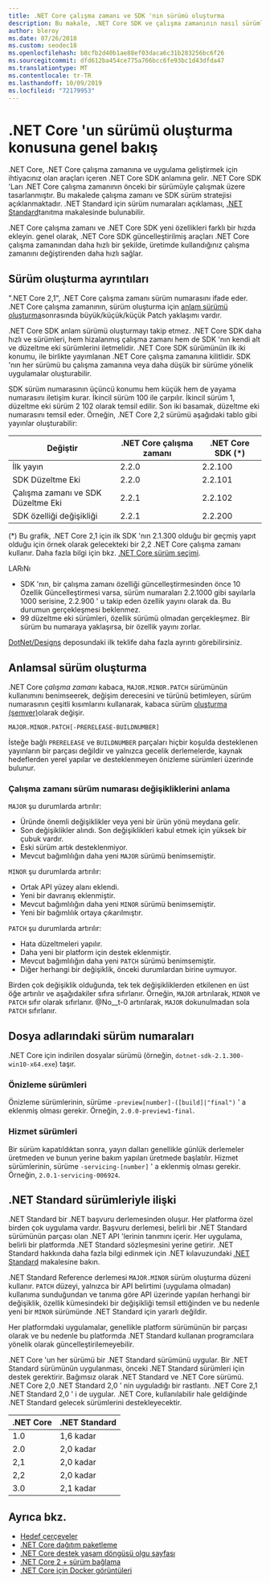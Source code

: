 ```yaml
---
title: .NET Core çalışma zamanı ve SDK 'nın sürümü oluşturma
description: Bu makale, .NET Core SDK ve çalışma zamanının nasıl sürümlendirilemez (anlamsal sürüm oluşturma ile benzerdir).
author: bleroy
ms.date: 07/26/2018
ms.custom: seodec18
ms.openlocfilehash: b8cfb2d40b1ae88ef03daca6c31b283256bc6f26
ms.sourcegitcommit: dfd612ba454ce775a766bcc6fe93bc1d43dfda47
ms.translationtype: MT
ms.contentlocale: tr-TR
ms.lasthandoff: 10/09/2019
ms.locfileid: "72179953"
---
```

# <a name="overview-of-how-net-core-is-versioned"></a>.NET Core 'un sürümü oluşturma konusuna genel bakış

.NET Core, .NET Core çalışma zamanına ve uygulama geliştirmek için ihtiyacınız olan araçları içeren .NET Core SDK anlamına gelir. .NET Core SDK 'Ları .NET Core çalışma zamanının önceki bir sürümüyle çalışmak üzere tasarlanmıştır. Bu makalede çalışma zamanı ve SDK sürüm stratejisi açıklanmaktadır. .NET Standard için sürüm numaraları açıklaması, [.NET Standard](../../standard/net-standard.md#net-implementation-support)tanıtma makalesinde bulunabilir.

.NET Core çalışma zamanı ve .NET Core SDK yeni özellikleri farklı bir hızda ekleyin. genel olarak, .NET Core SDK güncelleştirilmiş araçları .NET Core çalışma zamanından daha hızlı bir şekilde, üretimde kullandığınız çalışma zamanını değiştirenden daha hızlı sağlar.

## <a name="versioning-details"></a>Sürüm oluşturma ayrıntıları

".NET Core 2,1", .NET Core çalışma zamanı sürüm numarasını ifade eder. .NET Core çalışma zamanının, sürüm oluşturma için [anlam sürümü oluşturma](#semantic-versioning)sonrasında büyük/küçük/küçük Patch yaklaşımı vardır.

.NET Core SDK anlam sürümü oluşturmayı takip etmez. .NET Core SDK daha hızlı ve sürümleri, hem hizalanmış çalışma zamanı hem de SDK 'nın kendi alt ve düzeltme eki sürümlerini iletmelidir. .NET Core SDK sürümünün ilk iki konumu, ile birlikte yayımlanan .NET Core çalışma zamanına kilitlidir. SDK 'nın her sürümü bu çalışma zamanına veya daha düşük bir sürüme yönelik uygulamalar oluşturabilir.

SDK sürüm numarasının üçüncü konumu hem küçük hem de yayama numarasını iletişim kurar. İkincil sürüm 100 ile çarpılır. İkincil sürüm 1, düzeltme eki sürüm 2 102 olarak temsil edilir. Son iki basamak, düzeltme eki numarasını temsil eder. Örneğin, .NET Core 2,2 sürümü aşağıdaki tablo gibi yayınlar oluşturabilir:

| Değiştir                | .NET Core çalışma zamanı | .NET Core SDK (*) |
|-----------------------|-------------------|-------------------|
| İlk yayın       | 2.2.0             | 2.2.100           |
| SDK Düzeltme Eki             | 2.2.0             | 2.2.101           |
| Çalışma zamanı ve SDK Düzeltme Eki | 2.2.1             | 2.2.102           |
| SDK özelliği değişikliği    | 2.2.1             | 2.2.200           |

(\*) Bu grafik, .NET Core 2,1 için ilk SDK 'nın 2.1.300 olduğu bir geçmiş yapıt olduğu için örnek olarak gelecekteki bir 2,2 .NET Core çalışma zamanı kullanır. Daha fazla bilgi için bkz. [.NET Core sürüm seçimi](selection.md).

LARıNı

- SDK 'nın, bir çalışma zamanı özelliği güncelleştirmesinden önce 10 Özellik Güncelleştirmesi varsa, sürüm numaraları 2.2.1000 gibi sayılarla 1000 serisine, 2.2.900 ' u takip eden özellik yayını olarak da. Bu durumun gerçekleşmesi beklenmez.
- 99 düzeltme eki sürümleri, özellik sürümü olmadan gerçekleşmez. Bir sürüm bu numaraya yaklaşırsa, bir özellik yayını zorlar.

[DotNet/Designs](https://github.com/dotnet/designs/pull/29) deposundaki ilk teklife daha fazla ayrıntı görebilirsiniz.

## <a name="semantic-versioning"></a>Anlamsal sürüm oluşturma

.NET Core *çalışma zamanı* kabaca, `MAJOR.MINOR.PATCH` sürümünün kullanımını benimseerek, değişim derecesini ve türünü betimleyen, sürüm numarasının çeşitli kısımlarını kullanarak, kabaca sürüm [oluşturma (semver)](https://semver.org/)olarak değişir.

```
MAJOR.MINOR.PATCH[-PRERELEASE-BUILDNUMBER]
```

İsteğe bağlı `PRERELEASE` ve `BUILDNUMBER` parçaları hiçbir koşulda desteklenen yayınların bir parçası değildir ve yalnızca gecelik derlemelerde, kaynak hedeflerden yerel yapılar ve desteklenmeyen önizleme sürümleri üzerinde bulunur.

### <a name="understand-runtime-version-number-changes"></a>Çalışma zamanı sürüm numarası değişikliklerini anlama

`MAJOR` şu durumlarda artırılır:

- Üründe önemli değişiklikler veya yeni bir ürün yönü meydana gelir.
- Son değişiklikler alındı. Son değişiklikleri kabul etmek için yüksek bir çubuk vardır.
- Eski sürüm artık desteklenmiyor.
- Mevcut bağımlılığın daha yeni `MAJOR` sürümü benimsemiştir.

`MINOR` şu durumlarda artırılır:

- Ortak API yüzey alanı eklendi.
- Yeni bir davranış eklenmiştir.
- Mevcut bağımlılığın daha yeni `MINOR` sürümü benimsemiştir.
- Yeni bir bağımlılık ortaya çıkarılmıştır.

`PATCH` şu durumlarda artırılır:

- Hata düzeltmeleri yapılır.
- Daha yeni bir platform için destek eklenmiştir.
- Mevcut bağımlılığın daha yeni `PATCH` sürümü benimsemiştir.
- Diğer herhangi bir değişiklik, önceki durumlardan birine uymuyor.

Birden çok değişiklik olduğunda, tek tek değişikliklerden etkilenen en üst öğe artırılır ve aşağıdakiler sıfıra sıfırlanır. Örneğin, `MAJOR` artırılarak, `MINOR` ve `PATCH` sıfır olarak sıfırlanır. @No__t-0 artırılarak, `MAJOR` dokunulmadan sola `PATCH` sıfırlanır.

## <a name="version-numbers-in-file-names"></a>Dosya adlarındaki sürüm numaraları

.NET Core için indirilen dosyalar sürümü (örneğin, `dotnet-sdk-2.1.300-win10-x64.exe`) taşır.

### <a name="preview-versions"></a>Önizleme sürümleri

Önizleme sürümlerinin, sürüme `-preview[number]-([build]|"final")` ' a eklenmiş olması gerekir. Örneğin, `2.0.0-preview1-final`.

### <a name="servicing-versions"></a>Hizmet sürümleri

Bir sürüm kapatıldıktan sonra, yayın dalları genellikle günlük derlemeler üretmeden ve bunun yerine bakım yapıları üretmede başlatılır. Hizmet sürümlerinin, sürüme `-servicing-[number]` ' a eklenmiş olması gerekir. Örneğin, `2.0.1-servicing-006924`.

## <a name="relationship-to-net-standard-versions"></a>.NET Standard sürümleriyle ilişki

.NET Standard bir .NET başvuru derlemesinden oluşur. Her platforma özel birden çok uygulama vardır. Başvuru derlemesi, belirli bir .NET Standard sürümünün parçası olan .NET API 'lerinin tanımını içerir. Her uygulama, belirli bir platformda .NET Standard sözleşmesini yerine getirir. .NET Standard hakkında daha fazla bilgi edinmek için .NET kılavuzundaki [.NET Standard](../../standard/net-standard.md) makalesine bakın.

.NET Standard Reference derlemesi `MAJOR.MINOR` sürüm oluşturma düzeni kullanır. `PATCH` düzeyi, yalnızca bir API belirtimi (uygulama olmadan) kullanıma sunduğundan ve tanıma göre API üzerinde yapılan herhangi bir değişiklik, özellik kümesindeki bir değişikliği temsil ettiğinden ve bu nedenle yeni bir `MINOR` sürümünde .NET Standard için yararlı değildir.

Her platformdaki uygulamalar, genellikle platform sürümünün bir parçası olarak ve bu nedenle bu platformda .NET Standard kullanan programcılara yönelik olarak güncelleştirilemeyebilir.

.NET Core 'un her sürümü bir .NET Standard sürümünü uygular. Bir .NET Standard sürümünün uygulanması, önceki .NET Standard sürümleri için destek gerektirir. Bağımsız olarak .NET Standard ve .NET Core sürümü. .NET Core 2,0 .NET Standard 2,0 ' nin uyguladığı bir rastlantı. .NET Core 2,1 .NET Standard 2,0 ' i de uygular. .NET Core, kullanılabilir hale geldiğinde .NET Standard gelecek sürümlerini destekleyecektir.

| .NET Core | .NET Standard |
|-----------|---------------|
| 1.0       | 1,6 kadar     |
| 2.0       | 2,0 kadar     |
| 2,1       | 2,0 kadar     |
| 2,2       | 2,0 kadar     |
| 3.0       | 2,1 kadar     |

## <a name="see-also"></a>Ayrıca bkz.

- [Hedef çerçeveler](../../standard/frameworks.md)
- [.NET Core dağıtım paketleme](../build/distribution-packaging.md)
- [.NET Core destek yaşam döngüsü olgu sayfası](https://dotnet.microsoft.com/platform/support/policy)
- [.NET Core 2 + sürüm bağlama](https://github.com/dotnet/designs/issues/3)
- [.NET Core için Docker görüntüleri](https://hub.docker.com/_/microsoft-dotnet-core/)
